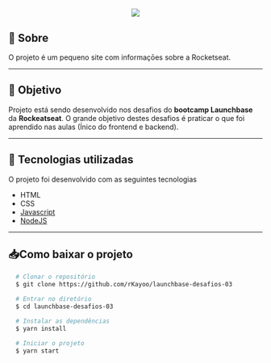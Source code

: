 <h1 align="center"> 
  <img src="https://ik.imagekit.io/oj7trck322/Launchbase_v2WBWPmh4.png">
</h1>

## 🔖 Sobre
O projeto é um pequeno site com informaçōes sobre a Rocketseat. 

---

## 📌 Objetivo
Projeto está sendo desenvolvido nos desafios do **bootcamp Launchbase** da **Rockeatseat**. O grande objetivo destes desafios é praticar o que foi aprendido nas aulas (Ínico do frontend e backend). 

---

## 🚀 Tecnologias utilizadas
O projeto foi desenvolvido com as seguintes tecnologias
- HTML
- CSS
- [Javascript](https://www.javascript.com/)
- [NodeJS](https://nodejs.org/)

---

## 📥Como baixar o projeto

```bash
  # Clonar o repositório
  $ git clone https://github.com/rKayoo/launchbase-desafios-03

  # Entrar no diretório
  $ cd launchbase-desafios-03

  # Instalar as dependências
  $ yarn install

  # Iniciar o projeto
  $ yarn start
```